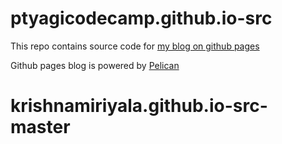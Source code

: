 # ptyagicodecamp.github.io-src

This repo contains source code for [my blog on github pages](https://ptyagicodecamp.github.io)

Github pages blog is powered by [Pelican](http://docs.getpelican.com/en/stable/quickstart.html)
# krishnamiriyala.github.io-src-master
